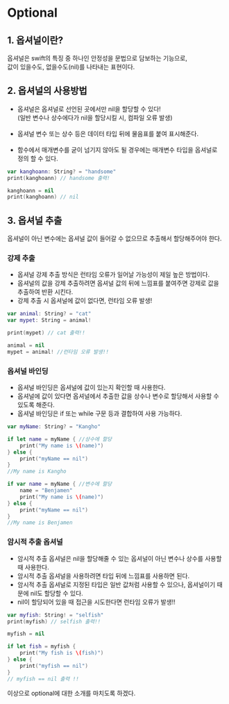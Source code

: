 # Optional
## 1. 옵셔널이란?
옵셔널은 swift의 특징 중 하나인 안정성을 문법으로 담보하는 기능으로, <br>
값이 있을수도, 없을수도(nil)를 나타내는 표현이다.
## 2. 옵셔널의 사용방법
- 옵셔널은 옵셔널로 선언된 곳에서만 nil을 할당할 수 있다!<br>
(일반 변수나 상수에다가 nil을 할당시킬 시, 컴파일 오류 발생)<br><br>
- 옵셔널 변수 또는 상수 등은 데이터 타입 뒤에 물음표를 붙여 표시해준다. <br><br>
- 함수에서 매개변수를 굳이 넘기지 않아도 될 경우에는 매개변수 타입을 옵셔널로 <br> 정의 할 수 있다.
```swift
var kanghoann: String? = "handsome"
print(kanghoann) // handsome 출력!

kanghoann = nil
print(kanghoann) // nil 
```
## 3. 옵셔널 추출
옵셔널이 아닌 변수에는 옵셔널 값이 들어갈 수 없으므로 추출해서 할당해주어야 한다.
### 강제 추출
- 옵셔널 강제 추출 방식은 런타임 오류가 일어날 가능성이 제일 높은 방법이다.
- 옵셔널의 값을 강제 추출하려면 옵셔널 값의 뒤에 느낌표를 붙여주면 강제로 값을 추출하여 반환 시킨다.
- 강제 추출 시 옵셔널에 값이 없다면, 런타임 오류 발생!
```swift
var animal: String? = "cat"
var mypet: String = animal!

print(mypet) // cat 출력!!

animal = nil
mypet = animal! //런타임 오류 발생!!
```
### 옵셔널 바인딩
- 옵셔널 바인딩은 옵셔널에 값이 있는지 확인할 때 사용한다.
- 옵셔널에 값이 있다면 옵셔널에서 추출한 값을 상수나 변수로 할당해서 사용할 수 있도록 해준다.
- 옵셔널 바인딩은 if 또는 while 구문 등과 결합하여 사용 가능하다.
```swift
var myName: String? = "Kangho"

if let name = myName { //상수에 할당
	print("My name is \(name)")
} else {
	print("myName == nil")
}
//My name is Kangho

if var name = myName { //변수에 할당
	name = "Benjamen"
	print("My name is \(name)")
} else {
	print("myName == nil")
}
//My name is Benjamen
```
### 암시적 추출 옵셔널
- 암시적 추출 옵셔널은 nil을 할당해줄 수 있는 옵셔널이 아닌 변수나 상수를 사용할 때 사용한다.
- 암시적 추출 옵셔널을 사용하려면 타입 뒤에 느낌표를 사용하면 된다.
- 암시적 추출 옵셔널로 지정된 타입은 일반 값처럼 사용할 수 있으나, 옵셔널이기 때문에 nil도 할당할 수 있다.
- nil이 할당되어 있을 때 접근을 시도한다면 런타임 오류가 발생!!
```swift
var myfish: String! = "selfish"
print(myfish) // selfish 출력!!

myfish = nil

if let fish = myfish {
    print("My fish is \(fish)")
} else {
    print("myfish == nil")
}
// myfish == nil 출력 !!
```

이상으로 optional에 대한 소개를 마치도록 하겠다.